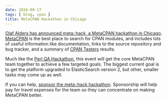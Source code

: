 ```yaml
---
date: 2016-09-17
tags: [ blog, cpan ]
title: MetaCPAN Hackathon in Chicago
---
```


[Olaf Alders has announced meta::hack, a MetaCPAN hackathon in
Chicago](http://www.olafalders.com/2016/09/17/announcing-metahack/).
[MetaCPAN](http://www.metacpan.org) is the best place to search for CPAN
modules, and includes lots of useful information like documentation,
links to the source repository and bug tracker, and a summary of [CPAN
Testers](http://www.cpantesters.org) results.

Much like the [Perl QA Hackathon](http://act.qa-hackathon.org/qa2016/),
this event will get the core MetaCPAN team together to achieve a few
targeted goals. The biggest current goal is to get the platform upgraded
to ElasticSearch version 2, but other, smaller tasks may come up as
well.

If you can help, [sponsor the meta::hack
hackathon](http://www.olafalders.com/2016/09/17/announcing-metahack/).
Sponsorship will help pay for travel expenses for the team so they can
concentrate on making MetaCPAN better.
